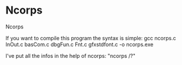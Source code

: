 # Ncorps
Ncorps

If you want to compile this program the syntax is simple: gcc ncorps.c InOut.c basCom.c dbgFun.c Fnt.c gfxstdfont.c -o ncorps.exe

I've put all the infos in the help of ncorps: "ncorps /?"
